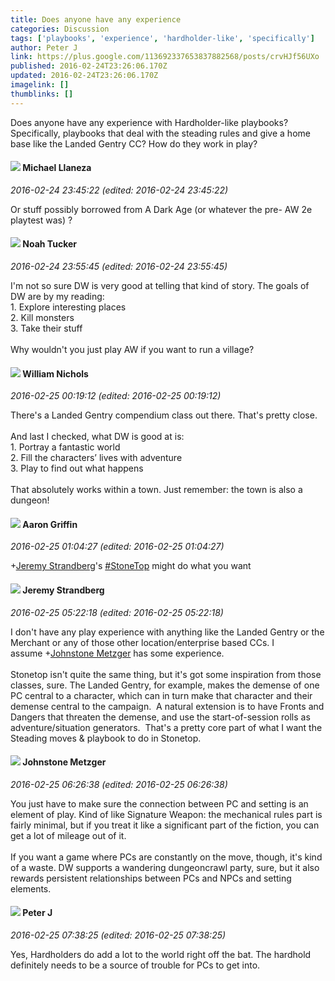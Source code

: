 ```yaml
---
title: Does anyone have any experience
categories: Discussion
tags: ['playbooks', 'experience', 'hardholder-like', 'specifically']
author: Peter J
link: https://plus.google.com/113692337653837882568/posts/crvHJf56UXo
published: 2016-02-24T23:26:06.170Z
updated: 2016-02-24T23:26:06.170Z
imagelink: []
thumblinks: []
---
```


Does anyone have any experience with Hardholder-like playbooks? Specifically, playbooks that deal with the steading rules and give a home base like the Landed Gentry CC? How do they work in play?
<div id='comment z13bcjejqku3yjgqq04cihx5it3pexugm20'>
  <h4><img src='{{site.baseurl}}//images/avatars/118285647887876243328_photo.jpg'> Michael Llaneza</h4>
      <p><cite>2016-02-24 23:45:22 (edited: 2016-02-24 23:45:22)</cite></p>
        <p>Or stuff possibly borrowed from A Dark Age (or whatever the pre- AW 2e playtest was) ?</p>
</div>
        

<div id='comment z13bcjejqku3yjgqq04cihx5it3pexugm20'>
  <h4><img src='{{site.baseurl}}//images/avatars/107427721230797057337_photo.jpg'> Noah Tucker</h4>
      <p><cite>2016-02-24 23:55:45 (edited: 2016-02-24 23:55:45)</cite></p>
        <p>I&#39;m not so sure DW is very good at telling that kind of story. The goals of DW are by my reading:<br />1. Explore interesting places<br />2. Kill monsters<br />3. Take their stuff<br /><br />Why wouldn&#39;t you just play AW if you want to run a village?</p>
</div>
        

<div id='comment z13bcjejqku3yjgqq04cihx5it3pexugm20'>
  <h4><img src='{{site.baseurl}}//images/avatars/116087077877793003074_photo.jpg'> William Nichols</h4>
      <p><cite>2016-02-25 00:19:12 (edited: 2016-02-25 00:19:12)</cite></p>
        <p>There&#39;s a Landed Gentry compendium class out there. That&#39;s pretty close.<br /><br />And last I checked, what DW is good at is:<br />1. Portray a fantastic world<br />2. Fill the characters’ lives with adventure<br />3. Play to find out what happens<br /><br />That absolutely works within a town. Just remember: the town is also a dungeon!</p>
</div>
        

<div id='comment z13bcjejqku3yjgqq04cihx5it3pexugm20'>
  <h4><img src='{{site.baseurl}}//images/avatars/103667855585775066713_photo.jpg'> Aaron Griffin</h4>
      <p><cite>2016-02-25 01:04:27 (edited: 2016-02-25 01:04:27)</cite></p>
        <p><span class="proflinkWrapper"><span class="proflinkPrefix">+</span><a class="proflink" href="https://plus.google.com/102595580176380683252" oid="102595580176380683252">Jeremy Strandberg</a></span>​&#39;s <a rel="nofollow" class="ot-hashtag" href="https://plus.google.com/s/%23StoneTop/posts">#StoneTop</a> might do what you want</p>
</div>
        

<div id='comment z13bcjejqku3yjgqq04cihx5it3pexugm20'>
  <h4><img src='{{site.baseurl}}//images/avatars/102595580176380683252_photo.jpg'> Jeremy Strandberg</h4>
      <p><cite>2016-02-25 05:22:18 (edited: 2016-02-25 05:22:18)</cite></p>
        <p>I don&#39;t have any play experience with anything like the Landed Gentry or the Merchant or any of those other location/enterprise based CCs. I assume <span class="proflinkWrapper"><span class="proflinkPrefix">+</span><a class="proflink" href="https://plus.google.com/113864117304127544117" oid="113864117304127544117">Johnstone Metzger</a></span> has some experience.<br /><br />Stonetop isn&#39;t quite the same thing, but it&#39;s got some inspiration from those classes, sure. The Landed Gentry, for example, makes the demense of one PC central to a character, which can in turn make that character and their demense central to the campaign.  A natural extension is to have Fronts and Dangers that threaten the demense, and use the start-of-session rolls as adventure/situation generators.  That&#39;s a pretty core part of what I want the Steading moves &amp; playbook to do in Stonetop.  </p>
</div>
        

<div id='comment z13bcjejqku3yjgqq04cihx5it3pexugm20'>
  <h4><img src='{{site.baseurl}}//images/avatars/113864117304127544117_photo.jpg'> Johnstone Metzger</h4>
      <p><cite>2016-02-25 06:26:38 (edited: 2016-02-25 06:26:38)</cite></p>
        <p>You just have to make sure the connection between PC and setting is an element of play. Kind of like Signature Weapon: the mechanical rules part is fairly minimal, but if you treat it like a significant part of the fiction, you can get a lot of mileage out of it.<br /><br />If you want a game where PCs are constantly on the move, though, it&#39;s kind of a waste. DW supports a wandering dungeoncrawl party, sure, but it also rewards persistent relationships between PCs and NPCs and setting elements.</p>
</div>
        

<div id='comment z13bcjejqku3yjgqq04cihx5it3pexugm20'>
  <h4><img src='{{site.baseurl}}//images/avatars/113692337653837882568_photo.jpg'> Peter J</h4>
      <p><cite>2016-02-25 07:38:25 (edited: 2016-02-25 07:38:25)</cite></p>
        <p>Yes, Hardholders do add a lot to the world right off the bat. The hardhold definitely needs to be a source of trouble for PCs to get into.</p>
</div>
        